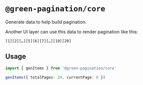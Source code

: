 # `@green-pagination/core`

Generate data to help build pagination.

Another UI layer can use this data to render pagination like this:

```
[1][2][…][5][6][7][…][19][20]
```

## Usage

```ts
import { genItems } from '@green-pagination/core'

genItems({ totalPages: 20, currentPage: 6 })

```
